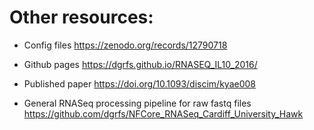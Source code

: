 # Other resources:

-  Config files
https://zenodo.org/records/12790718

-  Github pages
https://dgrfs.github.io/RNASEQ_IL10_2016/

-  Published paper
https://doi.org/10.1093/discim/kyae008

-  General RNASeq processing pipeline for raw fastq files
https://github.com/dgrfs/NFCore_RNASeq_Cardiff_University_Hawk



